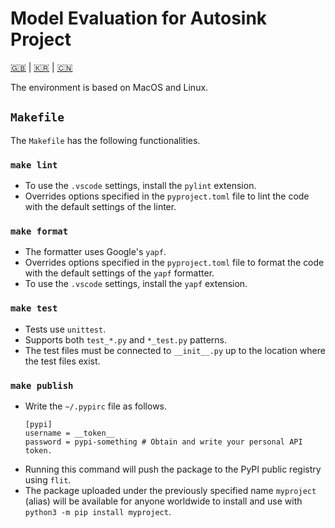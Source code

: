 # Model Evaluation for Autosink Project

[🇬🇧](README.md) | [🇰🇷](README.kr.md) | [🇨🇳](README.zh-CN.md)

The environment is based on MacOS and Linux.

## `Makefile`

The `Makefile` has the following functionalities.

### `make lint`

- To use the `.vscode` settings, install the `pylint` extension.
- Overrides options specified in the `pyproject.toml` file to lint the code with the default settings of the linter.

### `make format`

- The formatter uses Google's `yapf`.
- Overrides options specified in the `pyproject.toml` file to format the code with the default settings of the `yapf` formatter.
- To use the `.vscode` settings, install the `yapf` extension.

### `make test`

- Tests use `unittest`.
- Supports both `test_*.py` and `*_test.py` patterns.
- The test files must be connected to `__init__.py` up to the location where the test files exist.

### `make publish`

- Write the `~/.pypirc` file as follows.
    ```
    [pypi]
    username = __token__
    password = pypi-something # Obtain and write your personal API token.
    ```
- Running this command will push the package to the PyPI public registry using `flit`.
- The package uploaded under the previously specified name `myproject` (alias) will be available for anyone worldwide to install and use with `python3 -m pip install myproject`.